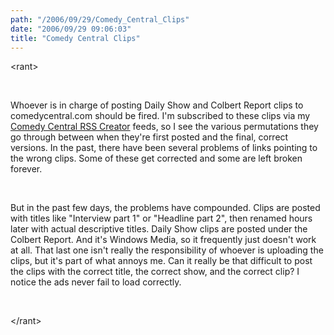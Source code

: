 ```yaml
---
path: "/2006/09/29/Comedy_Central_Clips" 
date: "2006/09/29 09:06:03" 
title: "Comedy Central Clips" 
---
```

<p>&#60;rant&#62;</p><br><p>Whoever is in charge of posting Daily Show and Colbert Report clips to comedycentral.com should be fired. I'm subscribed to these clips via my <a href="http://makedatamakesense.com/comedy_central/">Comedy Central RSS Creator</a> feeds, so I see the various permutations they go through between when they're first posted and the final, correct versions.  In the past, there have been several problems of links pointing to the wrong clips. Some of these get corrected and some are left broken forever.</p><br><p>But in the past few days, the problems have compounded. Clips are posted with titles like "Interview part 1" or "Headline part 2", then renamed hours later with actual descriptive titles. Daily Show clips are posted under the Colbert Report. And it's Windows Media, so it frequently just doesn't work at all. That last one isn't really the responsibility of whoever is uploading the clips, but it's part of what annoys me. Can it really be that difficult to post the clips with the correct title, the correct show, and the correct clip? I notice the ads never fail to load correctly.</p><br><p>&#60;/rant&#62;</p>